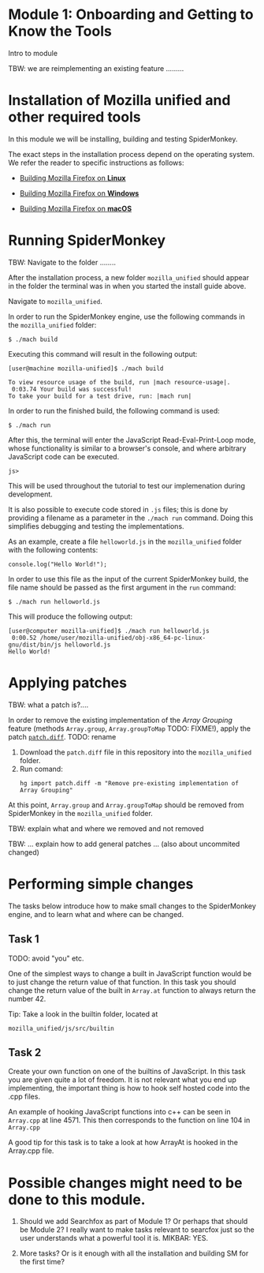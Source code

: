 # Module 1: Onboarding and Getting to Know the Tools

Intro to module

TBW: we are reimplementing an existing feature .........


# Installation of Mozilla unified and other required tools

In this module we will be installing, building and testing SpiderMonkey.

The exact steps in the installation process depend on the operating system. We refer the reader to specific instructions as follows:

- [Building Mozilla Firefox on **Linux**](https://firefox-source-docs.mozilla.org/setup/linux_build.html#building-firefox-on-linux)

- [Building Mozilla Firefox on **Windows**](https://firefox-source-docs.mozilla.org/setup/linux_build.html#building-firefox-on-windows)

- [Building Mozilla Firefox on **macOS**](https://firefox-source-docs.mozilla.org/setup/linux_build.html#building-firefox-on-macos)

# Running SpiderMonkey

TBW: Navigate to the folder ........

After the installation process, a new folder `mozilla_unified` should appear in the folder the terminal was in when you started the install guide above. 

Navigate to `mozilla_unified`.

In order to run the SpiderMonkey engine, use the following commands in the `mozilla_unified` folder:

```
$ ./mach build
```
Executing this command will result in the following output:

```console
[user@machine mozilla-unified]$ ./mach build

To view resource usage of the build, run |mach resource-usage|.
 0:03.74 Your build was successful!
To take your build for a test drive, run: |mach run|
```


In order to run the finished build, the following command is used:
```
$ ./mach run
```
After this, the terminal will enter the JavaScript Read-Eval-Print-Loop mode, whose functionality is similar to a browser's console, and where arbitrary JavaScript code can be executed.
```console
js> 
```
This will be used throughout the tutorial to test our implemenation during development.

It is also possible to execute code stored in `.js` files; this is done by providing a filename as a parameter in the `./mach run` command.
Doing this simplifies debugging and testing the implementations.

As an example, create a file `helloworld.js` in the `mozilla_unified` folder with the following contents:
```JS
console.log("Hello World!");
```
In order to use this file as the input of the current SpiderMonkey build, the file name should be passed as the first argument in the `run` command:

```
$ ./mach run helloworld.js
```


This will produce the following output:
```console
[user@computer mozilla-unified]$ ./mach run helloworld.js 
 0:00.52 /home/user/mozilla-unified/obj-x86_64-pc-linux-gnu/dist/bin/js helloworld.js
Hello World!
```


# Applying patches

TBW: what a patch is?....

In order to remove the existing implementation of the _Array Grouping_ feature (methods `Array.group`, `Array.groupToMap`  TODO: FIXME!),
apply the patch [`patch.diff`](diff_files/patch.diff). TODO: rename

1. Download the `patch.diff` file in this repository into the `mozilla_unified` folder.
2. Run comand:
    ```
    hg import patch.diff -m "Remove pre-existing implementation of Array Grouping"
    ```

At this point, `Array.group` and `Array.groupToMap` should be removed from SpiderMonkey in the `mozilla_unified` folder. 

TBW: explain what and where we removed and not removed


TBW: ... explain how to add general patches ... (also about uncommited changed)


# Performing simple changes

The tasks below introduce how to make small changes to the SpiderMonkey engine, and to learn what and where can be changed.

## Task 1

TODO: avoid "you" etc.

One of the simplest ways to change a built in JavaScript function would be to just change the return value of that function. In this task you should change the return value of the built in `Array.at` function to always return the number 42. 

Tip: Take a look in the builtin folder, located at 
```
mozilla_unified/js/src/builtin
```

## Task 2

Create your own function on one of the builtins of JavaScript. 
In this task you are given quite a lot of freedom. It is not relevant what you end up implementing, the important thing is how to hook self hosted code into the .cpp files.

An example of hooking JavaScript functions into c++ can be seen in `Array.cpp` at line 4571. This then corresponds to the function on line 104 in `Array.cpp` 

A good tip for this task is to take a look at how ArrayAt is hooked in the Array.cpp file. 




# Possible changes might need to be done to this module. 

1. Should we add Searchfox as part of Module 1? Or perhaps that should be Module 2? I really want to make tasks relevant to searcfox just so the user understands what a powerful tool it is. 
MIKBAR: YES.

2. More tasks? Or is it enough with all the installation and building SM for the first time? 

